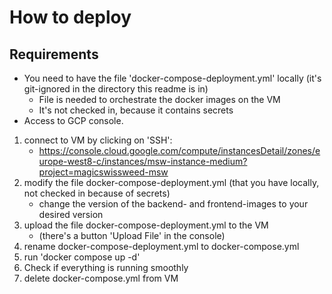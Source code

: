 # How to deploy

## Requirements

- You need to have the file 'docker-compose-deployment.yml' locally (it's git-ignored in the directory this readme is
  in)
    - File is needed to orchestrate the docker images on the VM
    - It's not checked in, because it contains secrets
- Access to GCP console.

1. connect to VM by clicking on 'SSH':
    - https://console.cloud.google.com/compute/instancesDetail/zones/europe-west8-c/instances/msw-instance-medium?project=magicswissweed-msw
2. modify the file docker-compose-deployment.yml (that you have locally, not checked in because of secrets)
    - change the version of the backend- and frontend-images to your desired version
3. upload the file docker-compose-deployment.yml to the VM
    - (there's a button 'Upload File' in the console)
4. rename docker-compose-deployment.yml to docker-compose.yml
5. run 'docker compose up -d'
6. Check if everything is running smoothly
7. delete docker-compose.yml from VM


